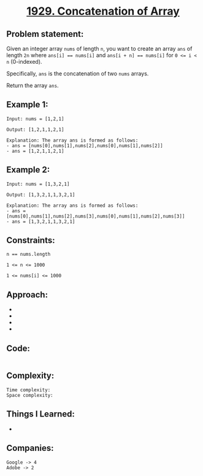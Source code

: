<h1 align="center"><a href="https://leetcode.com/problems/concatenation-of-array/" target="_blank">1929. Concatenation of Array</a></h1>

## Problem statement:
Given an integer array `nums` of length `n`, you want to create an array `ans` of length `2n` where `ans[i] == nums[i]` and `ans[i + n] == nums[i]` for `0 <= i < n` (0-indexed).

Specifically, `ans` is the concatenation of two `nums` arrays.

Return the array `ans`.

## Example 1:

```
Input: nums = [1,2,1]

Output: [1,2,1,1,2,1]

Explanation: The array ans is formed as follows:
- ans = [nums[0],nums[1],nums[2],nums[0],nums[1],nums[2]]
- ans = [1,2,1,1,2,1]
```

## Example 2:

```
Input: nums = [1,3,2,1]

Output: [1,3,2,1,1,3,2,1]

Explanation: The array ans is formed as follows:
- ans = [nums[0],nums[1],nums[2],nums[3],nums[0],nums[1],nums[2],nums[3]]
- ans = [1,3,2,1,1,3,2,1]
```




## Constraints:

```
n == nums.length

1 <= n <= 1000

1 <= nums[i] <= 1000
```


 

## Approach:

- 
  
- 
  
-
  
- 



## Code: 

```java

```







## Complexity:

```
Time complexity:  
Space complexity:
```

## Things I Learned:

- 
  


## Companies:

```
Google -> 4
Adobe -> 2
```





